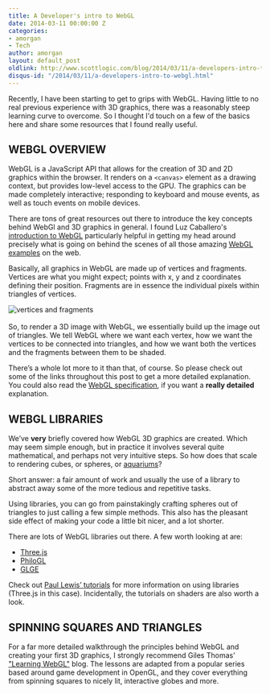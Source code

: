 ```yaml
---
title: A Developer's intro to WebGL
date: 2014-03-11 00:00:00 Z
categories:
- amorgan
- Tech
author: amorgan
layout: default_post
oldlink: http://www.scottlogic.com/blog/2014/03/11/a-developers-intro-to-webgl.html
disqus-id: "/2014/03/11/a-developers-intro-to-webgl.html"
---
```


Recently, I have been starting to get to grips with WebGL. Having little to no real previous experience with 3D graphics, there was a reasonably steep learning curve to overcome. So I thought I'd touch on a few of the basics here and share some resources that I found really useful.

## WEBGL OVERVIEW

WebGL is a JavaScript API that allows for the creation of 3D and 2D graphics within the browser. It renders on a <code>&lt;canvas&gt;</code> element as a drawing context, but provides low-level access to the GPU. The graphics can be made completely interactive; responding to keyboard and mouse events, as well as touch events on mobile devices.

There are tons of great resources out there to introduce the key concepts behind WebGl and 3D graphics in general. I found Luz Caballero's [introduction to WebGL]( http://dev.opera.com/articles/view/an-introduction-to-webgl/) particularly helpful in getting my head around precisely what is going on behind the scenes of all those amazing [WebGL examples](http://www.chromeexperiments.com/webgl/) on the web.

Basically, all graphics in WebGL are made up of vertices and fragments. Vertices are what you might expect; points with x, y and z coordinates defining their position. Fragments are in essence the individual pixels within triangles of vertices.

<img src="{{ site.baseurl }}/amorgan/assets/shaders.jpg" alt="vertices and fragments"/>        
<br>
<br>
So, to render a 3D image with WebGL, we essentially build up the image out of triangles. We tell WebGL where we want each vertex, how we want the vertices to be connected into triangles, and how we want both the vertices and the fragments between them to be shaded.

There’s a whole lot more to it than that, of course. So please check out some of the links throughout this post to get a more detailed explanation. You could also read the [WebGL specification]( http://www.khronos.org/registry/webgl/specs/latest/1.0/), if you want a **really detailed** explanation.

## WEBGL LIBRARIES

We’ve **very** briefly covered how WebGL 3D graphics are created. Which may seem simple enough, but in practice it involves several quite mathematical, and perhaps not very intuitive steps. So how does that scale to rendering cubes, or spheres, or [aquariums](http://webglsamples.org/aquarium/aquarium.html)? 

Short answer: a fair amount of work and usually the use of a library to abstract away some of the more tedious and repetitive tasks.

Using libraries, you can go from painstakingly crafting spheres out of triangles to just calling a few simple methods.  This also has the pleasant side effect of making your code a little bit nicer, and a lot shorter.

There are lots of WebGL libraries out there. A few worth looking at are:
*	[Three.js]( https://github.com/mrdoob/three.js#readme)
*	[PhiloGL]( http://www.senchalabs.org/philogl/)
*	[GLGE](http://www.glge.org/)

Check out [Paul Lewis’ tutorials](https://www.aerotwist.com/tutorials/) for more information on using libraries (Three.js  in this case). Incidentally, the tutorials on shaders are also worth a look.

## SPINNING SQUARES AND TRIANGLES

For a far more detailed walkthrough the principles behind WebGL and creating your first 3D graphics, I strongly recommend Giles Thomas’ ["Learning WebGL"]( http://learningwebgl.com/blog/) blog. The lessons are adapted from a popular series based around game development in OpenGL, and they cover everything from spinning squares to nicely lit, interactive globes and more.
